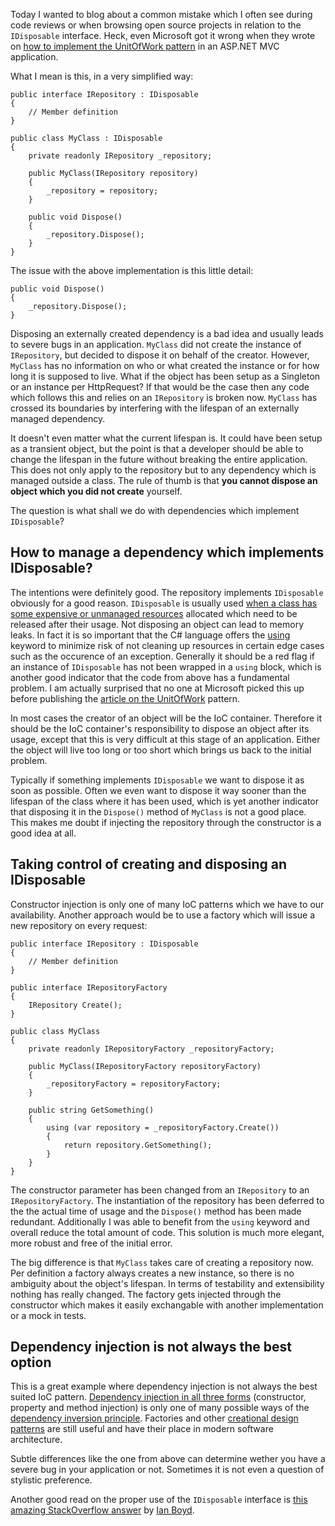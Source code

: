 ﻿<!--
    Published: 2016-02-20 11:10
    Author: Dustin Moris Gorski
    Title: Don't dispose externally created dependencies
    Tags: ioc architecture dotnet disposable
-->
Today I wanted to blog about a common mistake which I often see during code reviews or when browsing open source projects in relation to the `IDisposable` interface. Heck, even Microsoft got it wrong when they wrote on [how to implement the UnitOfWork pattern](http://www.asp.net/mvc/overview/older-versions/getting-started-with-ef-5-using-mvc-4/implementing-the-repository-and-unit-of-work-patterns-in-an-asp-net-mvc-application) in an ASP.NET MVC application.

What I mean is this, in a very simplified way:

<pre><code>public interface IRepository : IDisposable
{
    // Member definition
}

public class MyClass : IDisposable
{
    private readonly IRepository _repository;
	
    public MyClass(IRepository repository)
    {
        _repository = repository;
    }
	
    public void Dispose()
    {
        _repository.Dispose();
    }
}</code></pre>

The issue with the above implementation is this little detail:

<pre><code>public void Dispose()
{
    _repository.Dispose();
}
</code></pre>

Disposing an externally created dependency is a bad idea and usually leads to severe bugs in an application. `MyClass` did not create the instance of `IRepository`, but decided to dispose it on behalf of the creator. However, `MyClass` has no information on who or what created the instance or for how long it is supposed to live. What if the object has been setup as a Singleton or an instance per HttpRequest? If that would be the case then any code which follows this and relies on an `IRepository` is broken now. `MyClass` has crossed its boundaries by interfering with the lifespan of an externally managed dependency.

It doesn't even matter what the current lifespan is. It could have been setup as a transient object, but the point is that a developer should be able to change the lifespan in the future without breaking the entire application. This does not only apply to the repository but to any dependency which is managed outside a class. The rule of thumb is that **you cannot dispose an object which you did not create** yourself.

The question is what shall we do with dependencies which implement `IDisposable`?

## How to manage a dependency which implements IDisposable?

The intentions were definitely good. The repository implements `IDisposable` obviously for a good reason. `IDisposable` is usually used [when a class has some expensive or unmanaged resources](https://msdn.microsoft.com/en-us/library/system.idisposable) allocated which need to be released after their usage. Not disposing an object can lead to memory leaks. In fact it is so important that the C# language offers the [using](https://msdn.microsoft.com/en-us/library/yh598w02.aspx?f=255&MSPPError=-2147217396) keyword to minimize risk of not cleaning up resources in certain edge cases such as the occurence of an exception. Generally it should be a red flag if an instance of `IDisposable` has not been wrapped in a `using` block, which is another good indicator that the code from above has a fundamental problem. I am actually surprised that no one at Microsoft picked this up before publishing the [article on the UnitOfWork](http://www.asp.net/mvc/overview/older-versions/getting-started-with-ef-5-using-mvc-4/implementing-the-repository-and-unit-of-work-patterns-in-an-asp-net-mvc-application) pattern.

In most cases the creator of an object will be the IoC container. Therefore it should be the IoC container's responsibility to dispose an object after its usage, except that this is very difficult at this stage of an application. Either the object will live too long or too short which brings us back to the initial problem.

Typically if something implements `IDisposable` we want to dispose it as soon as possible. Often we even want to dispose it way sooner than the lifespan of the class where it has been used, which is yet another indicator that disposing it in the `Dispose()` method of `MyClass` is not a good place. This makes me doubt if injecting the repository through the constructor is a good idea at all.

## Taking control of creating and disposing an IDisposable

Constructor injection is only one of many IoC patterns which we have to our availability. Another approach would be to use a factory which will issue a new repository on every request:

<pre><code>public interface IRepository : IDisposable
{
    // Member definition
}

public interface IRepositoryFactory
{
    IRepository Create();
}

public class MyClass
{
    private readonly IRepositoryFactory _repositoryFactory;
	
    public MyClass(IRepositoryFactory repositoryFactory)
    {
        _repositoryFactory = repositoryFactory;
    }

    public string GetSomething()
    {
        using (var repository = _repositoryFactory.Create())
        {
            return repository.GetSomething();
        }
    }
}</code></pre>

The constructor parameter has been changed from an `IRepository` to an `IRepositoryFactory`. The instantiation of the repository has been deferred to the the actual time of usage and the `Dispose()` method has been made redundant. Additionally I was able to benefit from the `using` keyword and overall reduce the total amount of code. This solution is much more elegant, more robust and free of the initial error.

The big difference is that `MyClass` takes care of creating a repository now. Per definition a factory always creates a new instance, so there is no ambiguity about the object's lifespan. In terms of testability and extensibility nothing has really changed. The factory gets injected through the constructor which makes it easily exchangable with another implementation or a mock in tests.

## Dependency injection is not always the best option

This is a great example where dependency injection is not always the best suited IoC pattern. [Dependency injection in all three forms](https://en.wikipedia.org/wiki/Dependency_injection#Three_types_of_dependency_injection) (constructor, property and method injection) is only one of many possible ways of the [dependency inversion principle](https://en.wikipedia.org/wiki/Dependency_inversion_principle). Factories and other [creational design patterns](https://en.wikipedia.org/wiki/Creational_pattern) are still useful and have their place in modern software architecture.

Subtle differences like the one from above can determine wether you have a severe bug in your application or not. Sometimes it is not even a question of stylistic preference.

Another good read on the proper use of the `IDisposable` interface is [this amazing StackOverflow answer](http://stackoverflow.com/questions/538060/proper-use-of-the-idisposable-interface#answer-538238) by [Ian Boyd](http://stackoverflow.com/users/12597/ian-boyd).